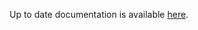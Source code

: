 <!-- DO NOT EDIT THIS FILE MANUALLY -->
<!-- Please read https://github.com/linuxserver/docker-rdesktop/blob/ubuntu-kde/.github/CONTRIBUTING.md -->
Up to date documentation is available [here](https://github.com/linuxserver/docker-rdesktop/blob/master/README.md).
